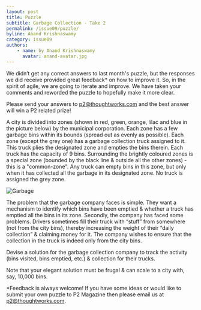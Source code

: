 ```yaml
---
layout: post
title: Puzzle
subtitle: Garbage Collection - Take 2
permalink: /issue09/puzzle/
byline: Anand Krishnaswamy
category: issue09
authors:
    - name: by Anand Krishnaswamy
      avatar: anand-avatar.jpg
---
```

We didn’t get any correct answers to last month's puzzle, but the responses we did receive provided great feedback* on how to improve it. So, in the spirit of agile, we are going to iterate and improve. We have taken your comments and reworded the puzzle to hopefully make it more clear.

Please send your answers to p2@thoughtworks.com and the best answer will win a P2 related prize!

A city is divided into zones (shown in red, green, orange, lilac and blue in the picture below) by the municipal corporation. Each zone has a few garbage bins within its bounds (spread out as evenly as possible). Each zone (except the grey one) has a garbage collection truck assigned to it. This truck plies the designated zone and empties the bins therein. Each truck has the capacity of 9 bins. Surrounding the brightly coloured zones is a special zone (bounded by the black line & outside all the other zones) - this is a "common-zone". Any truck can empty bins in this zone, but only when it has collected all the garbage in its designated zone. No truck is assigned the grey zone.

![Garbage](/p2/images/puzzle/garbage.png)

The problem that the garbage company faces is simple. They want a mechanism to identify which bins have been emptied & whether a truck has emptied all the bins in its zone. Secondly, the company has faced some problems. Drivers sometimes fill their truck with “stuff” from somewhere (not from the city bins), thereby increasing the weight of their “daily collection” & claiming money for it. The company wishes to ensure that the collection in the truck is indeed only from the city bins.

Devise a solution for the garbage collection company to track the activity (bins visited, bins emptied, etc.) & collection for their trucks.

Note that your elegant solution must be frugal & can scale to a city with, say, 10,000 bins.

*Feedback is always welcome! If you have some ideas or would like to submit your own puzzle to P2 Magazine then please email us at p2@thoughtworks.com.






